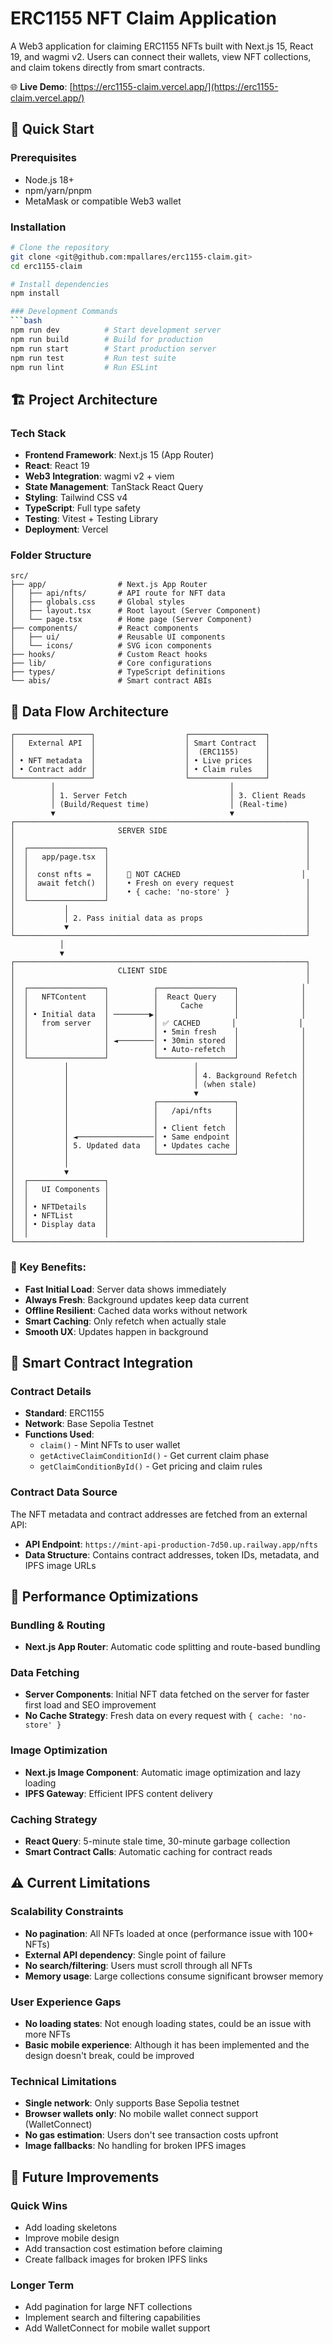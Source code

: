 # ERC1155 NFT Claim Application

A Web3 application for claiming ERC1155 NFTs built with Next.js 15, React 19, and wagmi v2. Users can connect their wallets, view NFT collections, and claim tokens directly from smart contracts.

🌐 **Live Demo**: [https://erc1155-claim.vercel.app/](https://erc1155-claim.vercel.app/)

## 🚀 Quick Start

### Prerequisites
- Node.js 18+
- npm/yarn/pnpm
- MetaMask or compatible Web3 wallet

### Installation
```bash
# Clone the repository
git clone <git@github.com:mpallares/erc1155-claim.git>
cd erc1155-claim

# Install dependencies
npm install

### Development Commands
```bash
npm run dev          # Start development server
npm run build        # Build for production
npm run start        # Start production server
npm run test         # Run test suite
npm run lint         # Run ESLint
```

## 🏗️ Project Architecture

### Tech Stack

- **Frontend Framework**: Next.js 15 (App Router)
- **React**: React 19
- **Web3 Integration**: wagmi v2 + viem
- **State Management**: TanStack React Query
- **Styling**: Tailwind CSS v4
- **TypeScript**: Full type safety
- **Testing**: Vitest + Testing Library
- **Deployment**: Vercel

### Folder Structure

```
src/
├── app/                # Next.js App Router
│   ├── api/nfts/       # API route for NFT data
│   ├── globals.css     # Global styles
│   ├── layout.tsx      # Root layout (Server Component)
│   └── page.tsx        # Home page (Server Component)
├── components/         # React components
│   ├── ui/             # Reusable UI components
│   └── icons/          # SVG icon components
├── hooks/              # Custom React hooks
├── lib/                # Core configurations
├── types/              # TypeScript definitions
└── abis/               # Smart contract ABIs
```

## 🔄 Data Flow Architecture

```
┌─────────────────┐                    ┌─────────────────┐
│   External API  │                    │ Smart Contract  │
│                 │                    │  (ERC1155)      │
│ • NFT metadata  │                    │ • Live prices   │
│ • Contract addr │                    │ • Claim rules   │
└─────────────────┘                    └─────────────────┘
         │                                       │
         │ 1. Server Fetch                       │ 3. Client Reads
         │ (Build/Request time)                  │ (Real-time)
         ▼                                       ▼
┌─────────────────────────────────────────────────────────────────┐
│                       SERVER SIDE                               │
│                                                                 │
│  ┌─────────────────┐                                            │
│  │   app/page.tsx  │                                            │
│  │                 │                                            │
│  │  const nfts =   │    🚫 NOT CACHED                           │
│  │  await fetch()  │    • Fresh on every request                │
│  │                 │    • { cache: 'no-store' }                 │
│  └─────────────────┘                                            │
│           │                                                     │
│           │ 2. Pass initial data as props                       │
│           ▼                                                     │
└─────────────────────────────────────────────────────────────────┘
           │
           ▼
┌─────────────────────────────────────────────────────────────────┐
│                       CLIENT SIDE                               │
│                                                                 │
│  ┌─────────────────┐          ┌─────────────────┐              │
│  │   NFTContent    │          │  React Query    │              │
│  │                 │          │     Cache       │              │
│  │ • Initial data  │ ────────▶│                 │              │
│  │   from server   │          │ ✅ CACHED       │              │
│  │                 │          │ • 5min fresh    │              │
│  │                 │ ◄────────│ • 30min stored  │              │
│  │                 │          │ • Auto-refetch  │              │
│  └─────────────────┘          └─────────────────┘              │
│           │                            │                       │
│           │                            │ 4. Background Refetch │
│           │                            │ (when stale)          │
│           │                            ▼                       │
│           │                   ┌─────────────────┐              │
│           │                   │   /api/nfts     │              │
│           │                   │                 │              │
│           │                   │ • Client fetch  │              │
│           │ ◄─────────────────│ • Same endpoint │              │
│           │ 5. Updated data   │ • Updates cache │              │
│           │                   └─────────────────┘              │
│           │                                                    │
│           ▼                                                    │
│  ┌─────────────────┐                                           │
│  │   UI Components │                                           │
│  │                 │                                           │
│  │ • NFTDetails    │                                           │ 
│  │ • NFTList       │                                           │
│  │ • Display data  │                                           │
│  │                 │                                           │
└────────────────────────────────────────────────────────────────┘
```

### 🎯 Key Benefits:

- **Fast Initial Load**: Server data shows immediately
- **Always Fresh**: Background updates keep data current
- **Offline Resilient**: Cached data works without network
- **Smart Caching**: Only refetch when actually stale
- **Smooth UX**: Updates happen in background


## 🔗 Smart Contract Integration

### Contract Details
- **Standard**: ERC1155
- **Network**: Base Sepolia Testnet
- **Functions Used**:
  - `claim()` - Mint NFTs to user wallet
  - `getActiveClaimConditionId()` - Get current claim phase
  - `getClaimConditionById()` - Get pricing and claim rules


### Contract Data Source
The NFT metadata and contract addresses are fetched from an external API:
- **API Endpoint**: `https://mint-api-production-7d50.up.railway.app/nfts`
- **Data Structure**: Contains contract addresses, token IDs, metadata, and IPFS image URLs


## 🚀 Performance Optimizations

### Bundling & Routing
- **Next.js App Router**: Automatic code splitting and route-based bundling

### Data Fetching
- **Server Components**: Initial NFT data fetched on the server for faster first load and SEO improvement
- **No Cache Strategy**: Fresh data on every request with `{ cache: 'no-store' }`

### Image Optimization
- **Next.js Image Component**: Automatic image optimization and lazy loading
- **IPFS Gateway**: Efficient IPFS content delivery

### Caching Strategy
- **React Query**: 5-minute stale time, 30-minute garbage collection
- **Smart Contract Calls**: Automatic caching for contract reads

## ⚠️ Current Limitations

### **Scalability Constraints**
- **No pagination**: All NFTs loaded at once (performance issue with 100+ NFTs)
- **External API dependency**: Single point of failure
- **No search/filtering**: Users must scroll through all NFTs
- **Memory usage**: Large collections consume significant browser memory

### **User Experience Gaps**
- **No loading states**: Not enough loading states, could be an issue with more NFTs
- **Basic mobile experience**: Although it has been implemented and the design doesn't break, could be improved

### **Technical Limitations**
- **Single network**: Only supports Base Sepolia testnet
- **Browser wallets only**: No mobile wallet connect support (WalletConnect)
- **No gas estimation**: Users don't see transaction costs upfront
- **Image fallbacks**: No handling for broken IPFS images


## 🔮 Future Improvements

### **Quick Wins**
- Add loading skeletons
- Improve mobile design
- Add transaction cost estimation before claiming
- Create fallback images for broken IPFS links

### **Longer Term**
- Add pagination for large NFT collections
- Implement search and filtering capabilities
- Add WalletConnect for mobile wallet support
